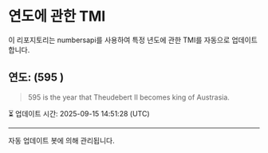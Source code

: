 
# 연도에 관한 TMI

이 리포지토리는 numbersapi를 사용하여 특정 년도에 관한 TMI를 자동으로 업데이트합니다.

## 연도: (595 )
> 595 is the year that Theudebert II becomes king of Austrasia.

⏳ 업데이트 시간: 2025-09-15 14:51:28 (UTC)

---
자동 업데이트 봇에 의해 관리됩니다.
